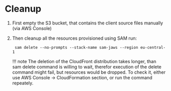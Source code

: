 # Cleanup

1. First empty the S3 bucket, that contains the client source files manually (via AWS Console)
1. Then cleanup all the resources provisioned using SAM run:

        sam delete --no-prompts --stack-name sam-jaws --region eu-central-1

	!!! note
		The deletion of the CloudFront distribution takes longer, than sam delete command is willing to wait, 
                therefor execution of the delete command might fail, but resources would be dropped.
                To check it, either use AWS Console -> CloudFormation section, or run the command repeately.

